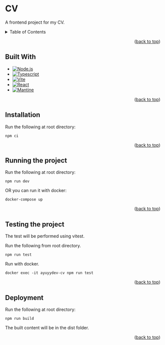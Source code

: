 <a name="readme-top"></a>

# CV

<p>A frontend project for my CV. </p>

<!-- TABLE OF CONTENTS -->
<details>
  <summary>Table of Contents</summary>
  <ul>
    <li><a href="#built-with">Built With</a></li>
    <li><a href="#installation">Installation</a></li>
    <li><a href="#running-the-project">Running the project</a></li>
    <li><a href="#testing-the-project">Testing the project</a></li>
    <li><a href="#deployment">Deployment</a></li>
  </ul>
</details>

<p align="right">(<a href="#readme-top">back to top</a>)</p>

## Built With

* [![Node.js](https://img.shields.io/badge/node.js-000000?style=for-the-badge&logo=nodedotjs&logoColor=green])](https://nodejs.org)
* [![Typescript](https://img.shields.io/badge/typescript-000000?style=for-the-badge&logo=typescript&logoColor=blue])](https://www.typescriptlang.org/)
* [![Vite](https://img.shields.io/badge/vite-000000?style=for-the-badge&logo=vite&logoColor=red])](https://vitejs.dev/)
* [![React](https://img.shields.io/badge/React-000000.svg?style=for-the-badge&logo=react&logoColor=blue])](https://react.dev/)
* [![Mantine](https://img.shields.io/badge/mantine-000000?style=for-the-badge&logo=mantine&logoColor=%234DABF7])](https://mantine.dev/)

<p align="right">(<a href="#readme-top">back to top</a>)</p>

## Installation

Run the following at root directory:

```shell
npm ci
```

<p align="right">(<a href="#readme-top">back to top</a>)</p>

## Running the project

Run the following at root directory:

```shell
npm run dev
```

OR you can run it with docker:

```shell
docker-compose up
```

<p align="right">(<a href="#readme-top">back to top</a>)</p>

## Testing the project

The test will be performed using vitest.

Run the following from root directory.
```shell
npm run test
```

Run with docker.
```shell
docker exec -it ayuyydev-cv npm run test
```

<p align="right">(<a href="#readme-top">back to top</a>)</p>

## Deployment

Run the following at root directory:

```shell
npm run build
```

The built content will be in the dist folder.

<p align="right">(<a href="#readme-top">back to top</a>)</p>

